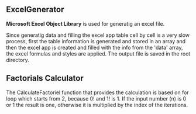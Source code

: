 <h2>ExcelGenerator</h2>

<strong>Microsoft Excel Object Library</strong> is used for generatig an excel file.

Since generatig data and filling the excel app table cell by cell is a very slow process,
first the table information is generated and stored in an array
and then the excel app is created and filled with the info from the 'data' array, the excel formulas and styles are applied.
The output file is saved in the root directory.

<h2>Factorials Calculator</h2>

The CalculateFactoriel function that provides the calculation is based on for loop which starts from 2, because 0! and 1! is 1. If the input number (n) is 0 or 1 the result is one, otherwise it is multiplied by the index of the iterations.